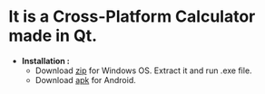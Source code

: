 # It is a Cross-Platform Calculator made in Qt.

* __Installation :__ 
  * Download [zip](https://github.com/amit-c-ai/Calculator-using-Qt/blob/main/Calculator.zip) for Windows OS. Extract it and run .exe file.
  * Download [apk](https://github.com/amit-c-ai/Calculator-using-Qt/blob/main/Calculator.apk) for Android. 



